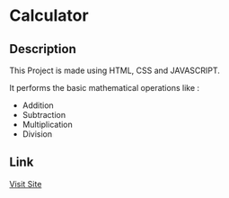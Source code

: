 
# Calculator
## Description
This Project is made using HTML, CSS and JAVASCRIPT.

It performs the basic mathematical operations like :
- Addition
- Subtraction
- Multiplication
- Division


## Link
[Visit Site](https://atharvashirsh.github.io/Calculator/)
